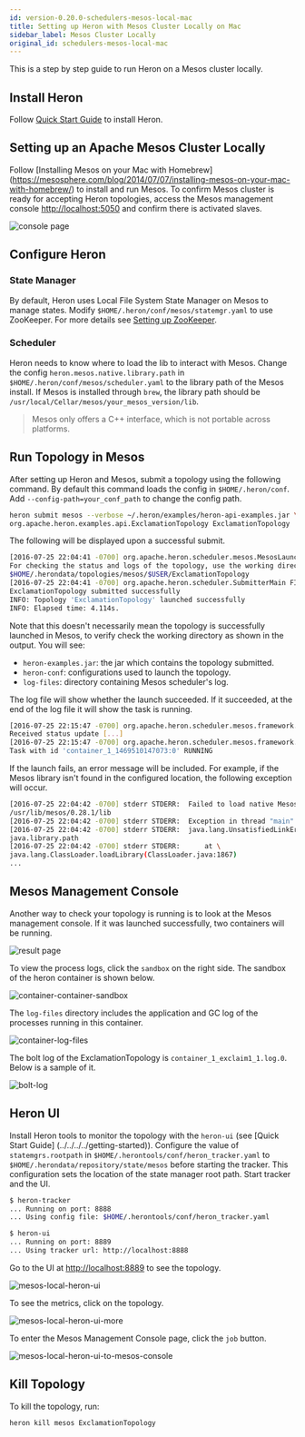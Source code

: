 ```yaml
---
id: version-0.20.0-schedulers-mesos-local-mac
title: Setting up Heron with Mesos Cluster Locally on Mac
sidebar_label: Mesos Cluster Locally
original_id: schedulers-mesos-local-mac
---
```

<!--
    Licensed to the Apache Software Foundation (ASF) under one
    or more contributor license agreements.  See the NOTICE file
    distributed with this work for additional information
    regarding copyright ownership.  The ASF licenses this file
    to you under the Apache License, Version 2.0 (the
    "License"); you may not use this file except in compliance
    with the License.  You may obtain a copy of the License at
      http://www.apache.org/licenses/LICENSE-2.0
    Unless required by applicable law or agreed to in writing,
    software distributed under the License is distributed on an
    "AS IS" BASIS, WITHOUT WARRANTIES OR CONDITIONS OF ANY
    KIND, either express or implied.  See the License for the
    specific language governing permissions and limitations
    under the License.
-->

This is a step by step guide to run Heron on a Mesos cluster locally.

## Install Heron
Follow [Quick Start Guide](getting-started-local-single-node) to install Heron.

## Setting up an Apache Mesos Cluster Locally

Follow [Installing Mesos on your Mac with Homebrew]
(https://mesosphere.com/blog/2014/07/07/installing-mesos-on-your-mac-with-homebrew/)
to install and run Mesos. To confirm Mesos cluster is ready for accepting Heron topologies, access
the Mesos management console [http://localhost:5050](http://localhost:5050) and confirm there is
activated slaves.

![console page](assets/mesos-management-console.png)

## Configure Heron

### State Manager
By default, Heron uses Local File System State Manager on Mesos to manage states. Modify
`$HOME/.heron/conf/mesos/statemgr.yaml` to use ZooKeeper. For more details see [Setting up
ZooKeeper](state-managers-zookeeper).

### Scheduler
Heron needs to know where to load the lib to interact with Mesos. Change the config
`heron.mesos.native.library.path` in `$HOME/.heron/conf/mesos/scheduler.yaml` to the library path
of the Mesos install. If Mesos is installed through `brew`, the library path should be 
`/usr/local/Cellar/mesos/your_mesos_version/lib`.

> Mesos only offers a C++ interface, which is not portable across platforms.


## Run Topology in Mesos

After setting up Heron and Mesos, submit a topology using the following command. By default this
command loads the config in `$HOME/.heron/conf`. Add `--config-path=your_conf_path` to change the
config path.

```bash
heron submit mesos --verbose ~/.heron/examples/heron-api-examples.jar \
org.apache.heron.examples.api.ExclamationTopology ExclamationTopology
```

The following will be displayed upon a successful submit.

```bash
[2016-07-25 22:04:41 -0700] org.apache.heron.scheduler.mesos.MesosLauncher INFO: \
For checking the status and logs of the topology, use the working directory \
$HOME/.herondata/topologies/mesos/$USER/ExclamationTopology
[2016-07-25 22:04:41 -0700] org.apache.heron.scheduler.SubmitterMain FINE:  Topology \
ExclamationTopology submitted successfully
INFO: Topology 'ExclamationTopology' launched successfully
INFO: Elapsed time: 4.114s.
``` 

Note that this doesn't necessarily mean the topology is successfully launched in Mesos, to verify
check the working directory as shown in the output. You will see:

* `heron-examples.jar`: the jar which contains the topology submitted.
* `heron-conf`: configurations used to launch the topology.
* `log-files`: directory containing Mesos scheduler's log.

The log file will show whether the launch succeeded. If it succeeded, at the end of the log file
it will show the task is running.

```bash
[2016-07-25 22:15:47 -0700] org.apache.heron.scheduler.mesos.framework.MesosFramework INFO: \
Received status update [...]
[2016-07-25 22:15:47 -0700] org.apache.heron.scheduler.mesos.framework.MesosFramework INFO: \
Task with id 'container_1_1469510147073:0' RUNNING
``` 

If the launch fails, an error message will be included. For example, if the Mesos library isn't
found in the configured location, the following exception will occur.

```bash
[2016-07-25 22:04:42 -0700] stderr STDERR:  Failed to load native Mesos library from \
/usr/lib/mesos/0.28.1/lib
[2016-07-25 22:04:42 -0700] stderr STDERR:  Exception in thread "main"
[2016-07-25 22:04:42 -0700] stderr STDERR:  java.lang.UnsatisfiedLinkError: no mesos in \ 
java.library.path
[2016-07-25 22:04:42 -0700] stderr STDERR:      at \
java.lang.ClassLoader.loadLibrary(ClassLoader.java:1867)
...
```

## Mesos Management Console

Another way to check your topology is running is to look at the Mesos management console. If it
was launched successfully, two containers will be running.

![result page](assets/mesos-management-console-with-topology.png)

To view the process logs, click the `sandbox` on the right side. The sandbox of the heron container
is shown below.

![container-container-sandbox](assets/container-container-sandbox.png)

The `log-files` directory includes the application and GC log of the processes running in this
container.

![container-log-files](assets/container-log-files.png)

The bolt log of the ExclamationTopology is `container_1_exclaim1_1.log.0`. Below is a sample of it.

![bolt-log](assets/bolt-log.png)

## Heron UI

Install Heron tools to monitor the topology with the `heron-ui` (see [Quick Start Guide]
(../../../../getting-started)). Configure the value of `statemgrs.rootpath` in 
`$HOME/.herontools/conf/heron_tracker.yaml` to `$HOME/.herondata/repository/state/mesos` before
starting the tracker. This configuration sets the location of the state manager root path. Start
tracker and the UI.

```bash
$ heron-tracker
... Running on port: 8888
... Using config file: $HOME/.herontools/conf/heron_tracker.yaml
```

```bash
$ heron-ui
... Running on port: 8889
... Using tracker url: http://localhost:8888
```

Go to the UI at [http://localhost:8889](http://localhost:8889) to see the topology.

![mesos-local-heron-ui](assets/mesos-local-heron-ui.png)

To see the metrics, click on the topology.

![mesos-local-heron-ui-more](assets/mesos-local-heron-ui-more.png)

To enter the Mesos Management Console page, click the `job` button.

![mesos-local-heron-ui-to-mesos-console](assets/mesos-local-heron-ui-to-mesos-console.png)

## Kill Topology

To kill the topology, run:

```bash
heron kill mesos ExclamationTopology
```
